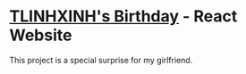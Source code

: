 # [TLINHXINH's Birthday](https://tlinhxinh.github.io/) - React Website 

This project is a special surprise for my girlfriend.
